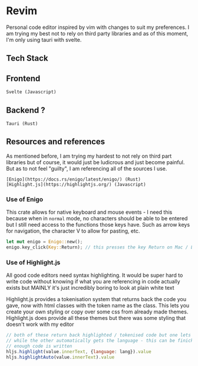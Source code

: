 # Revim
Personal code editor inspired by vim with changes to suit my preferences.
I am trying my best not to rely on third party libraries and as of this moment, I'm only using tauri with svelte.

## Tech Stack
## Frontend
    Svelte (Javascript)

## Backend ?
    Tauri (Rust)

## Resources and references
As mentioned before, I am trying my hardest to not rely on third part libraries but of course, it would just be ludicrous and just become painful. But as to not feel "guilty", I am referencing all of the sources I use.

    [Enigo](https://docs.rs/enigo/latest/enigo/) (Rust)
    [Highlight.js](https://highlightjs.org/) (Javascript)

### Use of Enigo
This crate allows for native keyboard and mouse events - I need this because when in `normal` mode, no characters should be able to be entered but I still need access to the functions those keys have. Such as arrow keys for navigation, the character V to allow for pasting, etc.

```rust
let mut enigo = Enigo::new();
enigo.key_click(Key::Return); // this presses the key Return on Mac / Linux or Enter on Windows
```

### Use of Highlight.js
All good code editors need syntax highlighting. It would be super hard to write code without knowing if what you are referencing in code actually exists but MAINLY it's just incredibly boring to look at plain white text

Highlight.js provides a tokenisation system that returns back the code you gave, now with html classes with the token name as the class. This lets you create your own styling or copy over some css from already made themes. Highlight.js does provide all these themes but there was some styling that doesn't work with my editor

```js
// both of these return back highlighted / tokenised code but one lets you specific set the programming language
// while the other automatically gets the language - this can be finicky sometimes but it eventually works after
// enough code is written
hljs.highlight(value.innerText, {language: lang}).value 
hljs.highlightAuto(value.innerText).value
```